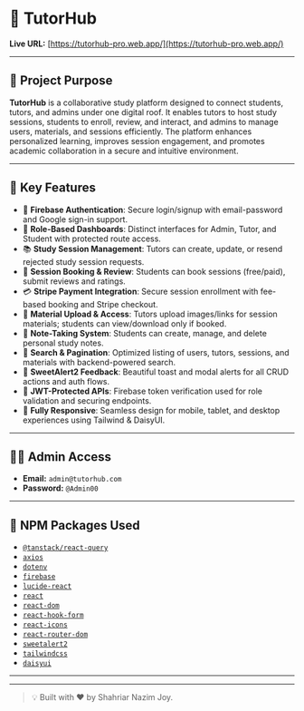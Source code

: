 # 🎯 TutorHub

**Live URL:** [https://tutorhub-pro.web.app/](https://tutorhub-pro.web.app/)

---

## 🚀 Project Purpose

**TutorHub** is a collaborative study platform designed to connect students, tutors, and admins under one digital roof. It enables tutors to host study sessions, students to enroll, review, and interact, and admins to manage users, materials, and sessions efficiently. The platform enhances personalized learning, improves session engagement, and promotes academic collaboration in a secure and intuitive environment.

---

## 🔑 Key Features

- 🔐 **Firebase Authentication**: Secure login/signup with email-password and Google sign-in support.
- 🧠 **Role-Based Dashboards**: Distinct interfaces for Admin, Tutor, and Student with protected route access.
- 📚 **Study Session Management**: Tutors can create, update, or resend rejected study session requests.
- 📝 **Session Booking & Review**: Students can book sessions (free/paid), submit reviews and ratings.
- 💳 **Stripe Payment Integration**: Secure session enrollment with fee-based booking and Stripe checkout.
- 📂 **Material Upload & Access**: Tutors upload images/links for session materials; students can view/download only if booked.
- 🧾 **Note-Taking System**: Students can create, manage, and delete personal study notes.
- 🔎 **Search & Pagination**: Optimized listing of users, tutors, sessions, and materials with backend-powered search.
- 🔔 **SweetAlert2 Feedback**: Beautiful toast and modal alerts for all CRUD actions and auth flows.
- 🔐 **JWT-Protected APIs**: Firebase token verification used for role validation and securing endpoints.
- 📱 **Fully Responsive**: Seamless design for mobile, tablet, and desktop experiences using Tailwind & DaisyUI.

---

## 👨‍💼 Admin Access

- **Email:** `admin@tutorhub.com`  
- **Password:** `@Admin00`

---

## 🧩 NPM Packages Used

- [`@tanstack/react-query`](https://www.npmjs.com/package/@tanstack/react-query)
- [`axios`](https://www.npmjs.com/package/axios)
- [`dotenv`](https://www.npmjs.com/package/dotenv)
- [`firebase`](https://www.npmjs.com/package/firebase)
- [`lucide-react`](https://www.npmjs.com/package/lucide-react)
- [`react`](https://www.npmjs.com/package/react)
- [`react-dom`](https://www.npmjs.com/package/react-dom)
- [`react-hook-form`](https://www.npmjs.com/package/react-hook-form)
- [`react-icons`](https://www.npmjs.com/package/react-icons)
- [`react-router-dom`](https://www.npmjs.com/package/react-router-dom)
- [`sweetalert2`](https://www.npmjs.com/package/sweetalert2)
- [`tailwindcss`](https://www.npmjs.com/package/tailwindcss)
- [`daisyui`](https://www.npmjs.com/package/daisyui)

---




---

> 💡 Built with ❤️ by Shahriar Nazim Joy.
